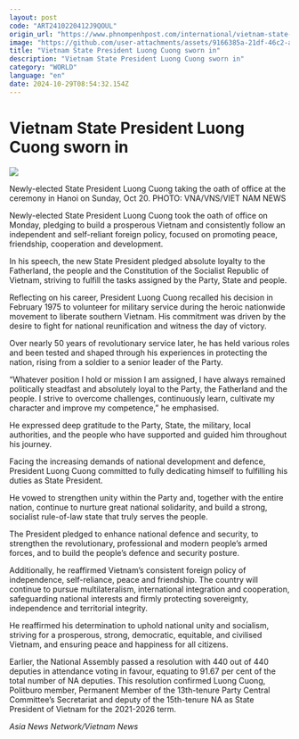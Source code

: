 ```yaml
---
layout: post
code: "ART2410220412J9QOUL"
origin_url: "https://www.phnompenhpost.com/international/vietnam-state-president-luong-cuong-sworn-in"
image: "https://github.com/user-attachments/assets/9166385a-21df-46c2-abda-b2e219803ada"
title: "Vietnam State President Luong Cuong sworn in"
description: "​​Vietnam State President Luong Cuong sworn in​"
category: "WORLD"
language: "en"
date: 2024-10-29T08:54:32.154Z
---
```


# Vietnam State President Luong Cuong sworn in

![](https://github.com/user-attachments/assets/e5a1f576-722d-4b75-a2e7-c98a33e4d1f8)

Newly-elected State President Luong Cuong taking the oath of office at the ceremony in Hanoi on Sunday, Oct 20. PHOTO: VNA/VNS/VIET NAM NEWS

Newly-elected State President Luong Cuong took the oath of office on Monday, pledging to build a prosperous Vietnam and consistently follow an independent and self-reliant foreign policy, focused on promoting peace, friendship, cooperation and development.

In his speech, the new State President pledged absolute loyalty to the Fatherland, the people and the Constitution of the Socialist Republic of Vietnam, striving to fulfill the tasks assigned by the Party, State and people.

Reflecting on his career, President Luong Cuong recalled his decision in February 1975 to volunteer for military service during the heroic nationwide movement to liberate southern Vietnam. His commitment was driven by the desire to fight for national reunification and witness the day of victory.

Over nearly 50 years of revolutionary service later, he has held various roles and been tested and shaped through his experiences in protecting the nation, rising from a soldier to a senior leader of the Party.

“Whatever position I hold or mission I am assigned, I have always remained politically steadfast and absolutely loyal to the Party, the Fatherland and the people. I strive to overcome challenges, continuously learn, cultivate my character and improve my competence,” he emphasised.

He expressed deep gratitude to the Party, State, the military, local authorities, and the people who have supported and guided him throughout his journey.

Facing the increasing demands of national development and defence, President Luong Cuong committed to fully dedicating himself to fulfilling his duties as State President.

He vowed to strengthen unity within the Party and, together with the entire nation, continue to nurture great national solidarity, and build a strong, socialist rule-of-law state that truly serves the people.

The President pledged to enhance national defence and security, to strengthen the revolutionary, professional and modern people’s armed forces, and to build the people’s defence and security posture.

Additionally, he reaffirmed Vietnam’s consistent foreign policy of independence, self-reliance, peace and friendship. The country will continue to pursue multilateralism, international integration and cooperation, safeguarding national interests and firmly protecting sovereignty, independence and territorial integrity.

He reaffirmed his determination to uphold national unity and socialism, striving for a prosperous, strong, democratic, equitable, and civilised Vietnam, and ensuring peace and happiness for all citizens.

Earlier, the National Assembly passed a resolution with 440 out of 440 deputies in attendance voting in favour, equating to 91.67 per cent of the total number of NA deputies. This resolution confirmed Luong Cuong, Politburo member, Permanent Member of the 13th-tenure Party Central Committee’s Secretariat and deputy of the 15th-tenure NA as State President of Vietnam for the 2021-2026 term.

_Asia News Network/Vietnam News_
